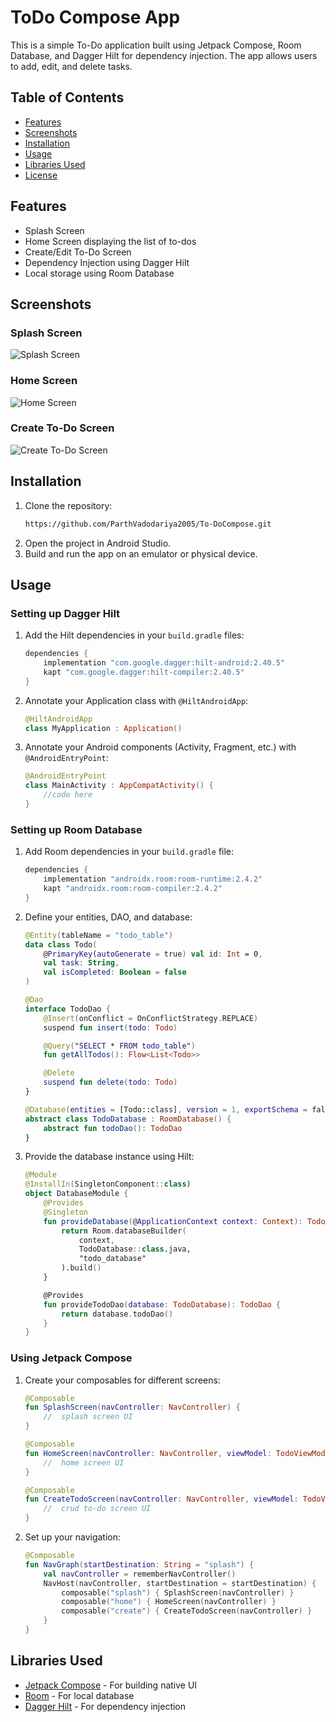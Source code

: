 # ToDo Compose App

This is a simple To-Do application built using Jetpack Compose, Room Database, and Dagger Hilt for dependency injection. The app allows users to add, edit, and delete tasks.

## Table of Contents

- [Features](#features)
- [Screenshots](#screenshots)
- [Installation](#installation)
- [Usage](#usage)
- [Libraries Used](#libraries-used)
- [License](#license)

## Features

- Splash Screen
- Home Screen displaying the list of to-dos
- Create/Edit To-Do Screen
- Dependency Injection using Dagger Hilt
- Local storage using Room Database

## Screenshots

### Splash Screen
![Splash Screen](screenshots/splash_screen.png)

### Home Screen
![Home Screen](screenshots/home_screen.png)

### Create To-Do Screen
![Create To-Do Screen](screenshots/create_todo_screen.png)

## Installation

1. Clone the repository:
    ```sh
    https://github.com/ParthVadodariya2005/To-DoCompose.git
    ```
2. Open the project in Android Studio.
3. Build and run the app on an emulator or physical device.

## Usage

### Setting up Dagger Hilt

1. Add the Hilt dependencies in your `build.gradle` files:
    ```gradle
    dependencies {
        implementation "com.google.dagger:hilt-android:2.40.5"
        kapt "com.google.dagger:hilt-compiler:2.40.5"
    }
    ```

2. Annotate your Application class with `@HiltAndroidApp`:
    ```kotlin
    @HiltAndroidApp
    class MyApplication : Application()
    ```

3. Annotate your Android components (Activity, Fragment, etc.) with `@AndroidEntryPoint`:
    ```kotlin
    @AndroidEntryPoint
    class MainActivity : AppCompatActivity() {
        //code here
    }
    ```

### Setting up Room Database

1. Add Room dependencies in your `build.gradle` file:
    ```gradle
    dependencies {
        implementation "androidx.room:room-runtime:2.4.2"
        kapt "androidx.room:room-compiler:2.4.2"
    }
    ```

2. Define your entities, DAO, and database:
    ```kotlin
    @Entity(tableName = "todo_table")
    data class Todo(
        @PrimaryKey(autoGenerate = true) val id: Int = 0,
        val task: String,
        val isCompleted: Boolean = false
    )

    @Dao
    interface TodoDao {
        @Insert(onConflict = OnConflictStrategy.REPLACE)
        suspend fun insert(todo: Todo)

        @Query("SELECT * FROM todo_table")
        fun getAllTodos(): Flow<List<Todo>>

        @Delete
        suspend fun delete(todo: Todo)
    }

    @Database(entities = [Todo::class], version = 1, exportSchema = false)
    abstract class TodoDatabase : RoomDatabase() {
        abstract fun todoDao(): TodoDao
    }
    ```

3. Provide the database instance using Hilt:
    ```kotlin
    @Module
    @InstallIn(SingletonComponent::class)
    object DatabaseModule {
        @Provides
        @Singleton
        fun provideDatabase(@ApplicationContext context: Context): TodoDatabase {
            return Room.databaseBuilder(
                context,
                TodoDatabase::class.java,
                "todo_database"
            ).build()
        }

        @Provides
        fun provideTodoDao(database: TodoDatabase): TodoDao {
            return database.todoDao()
        }
    }
    ```

### Using Jetpack Compose

1. Create your composables for different screens:
    ```kotlin
    @Composable
    fun SplashScreen(navController: NavController) {
        //  splash screen UI 
    }

    @Composable
    fun HomeScreen(navController: NavController, viewModel: TodoViewModel = hiltViewModel()) {
        //  home screen UI 
    }

    @Composable
    fun CreateTodoScreen(navController: NavController, viewModel: TodoViewModel = hiltViewModel()) {
        //  crud to-do screen UI
    }
    ```

2. Set up your navigation:
    ```kotlin
    @Composable
    fun NavGraph(startDestination: String = "splash") {
        val navController = rememberNavController()
        NavHost(navController, startDestination = startDestination) {
            composable("splash") { SplashScreen(navController) }
            composable("home") { HomeScreen(navController) }
            composable("create") { CreateTodoScreen(navController) }
        }
    }
    ```

## Libraries Used

- [Jetpack Compose](https://developer.android.com/jetpack/compose) - For building native UI
- [Room](https://developer.android.com/training/data-storage/room) - For local database
- [Dagger Hilt](https://dagger.dev/hilt/) - For dependency injection
